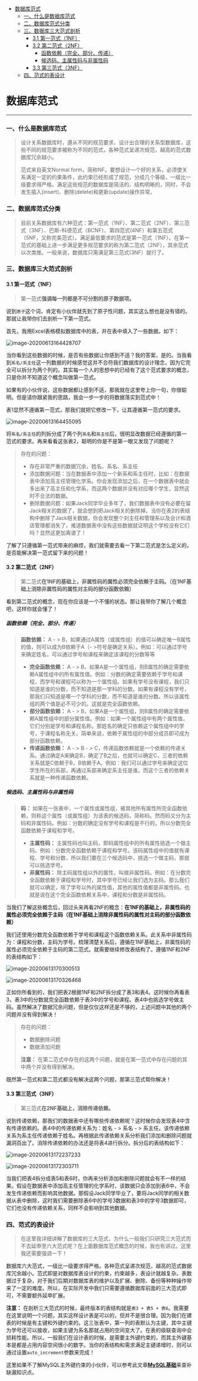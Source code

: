 * [数据库范式](#%E6%95%B0%E6%8D%AE%E5%BA%93%E8%8C%83%E5%BC%8F)
    * [一、什么是数据库范式](#%E4%B8%80%E4%BB%80%E4%B9%88%E6%98%AF%E6%95%B0%E6%8D%AE%E5%BA%93%E8%8C%83%E5%BC%8F)
    * [二、数据库范式分类](#%E4%BA%8C%E6%95%B0%E6%8D%AE%E5%BA%93%E8%8C%83%E5%BC%8F%E5%88%86%E7%B1%BB)
    * [三、数据库三大范式剖析](#%E4%B8%89%E6%95%B0%E6%8D%AE%E5%BA%93%E4%B8%89%E5%A4%A7%E8%8C%83%E5%BC%8F%E5%89%96%E6%9E%90)
      * [3\.1 第一范式（1NF）](#31-%E7%AC%AC%E4%B8%80%E8%8C%83%E5%BC%8F1nf)
      * [3\.2 第二范式（2NF）](#32-%E7%AC%AC%E4%BA%8C%E8%8C%83%E5%BC%8F2nf)
        * [函数依赖（完全、部分、传递）](#%E5%87%BD%E6%95%B0%E4%BE%9D%E8%B5%96%E5%AE%8C%E5%85%A8%E9%83%A8%E5%88%86%E4%BC%A0%E9%80%92)
        * [候选码、主属性码与非属性码](#%E5%80%99%E9%80%89%E7%A0%81%E4%B8%BB%E5%B1%9E%E6%80%A7%E7%A0%81%E4%B8%8E%E9%9D%9E%E5%B1%9E%E6%80%A7%E7%A0%81)
      * [3\.3 第三范式（3NF）](#33-%E7%AC%AC%E4%B8%89%E8%8C%83%E5%BC%8F3nf)
    * [四、范式的表设计](#%E5%9B%9B%E8%8C%83%E5%BC%8F%E7%9A%84%E8%A1%A8%E8%AE%BE%E8%AE%A1)

# 数据库范式

------

### 一、什么是数据库范式

> 设计关系数据库时，遵从不同的规范要求，设计出合理的关系型数据库，这些不同的规范要求被称为不同的范式，各种范式呈递次规范，越高的范式数据库冗余越小。
>
> 范式来自英文Normal form，简称NF。要想设计—个好的关系，必须使关系满足一定的约束条件，此约束已经形成了规范，分成几个等级，一级比一级要求得严格。满足这些规范的数据库是简洁的、结构明晰的，同时，不会发生插入(insert)、删除(delete)和更新(update)操作异常。



### 二、数据库范式分类

> 目前关系数据库有六种范式：第一范式（1NF）、第二范式（2NF）、第三范式（3NF）、巴斯-科德范式（BCNF）、第四范式(4NF）和第五范式（5NF，又称完美范式）。满足最低要求的范式是第一范式（1NF）。在第一范式的基础上进一步满足更多规范要求的称为第二范式（2NF），其余范式以次类推。一般来说，数据库只需满足第三范式(3NF）就行了。



### 三、数据库三大范式剖析

#### 3.1 第一范式（1NF）

> 第一范式**强调每一列都是不可分割的原子数据项。** 

说到`原子`这个词，肯定有小伙伴就先到了原子性问题，其实这么想也是没有错的。那就让我带你们去剖析一下第一范式。

首先，我用Excel表格模拟数据库中的表，并在表中填入了一些数据。如下：

![image-20200613164428707](https://gitee.com/Ziphtracks/Figurebed/raw/master/img/1/20200613164431.png)

当你看到这些数据的时候，是否有些数据让你感到不适？我的答案，是的。当我看到`系名/系主任`这一列数据的时候感觉这并不合符我们数据库的设计理念，因为它完全可以拆分为两个列的。其实每一个人的思想中的已经有了这个范式要求的概念，只是你并不知道这个概念叫做第一范式。

如果有的小伙伴说，这些数据都让感到不适，那我就在这里夸上你一句，你很聪明。但是请你跟紧我的思路，我会一步一步的将数据落实到范式中！

表1显然不遵循第一范式，那我们就把它修改一下，让其遵循第一范式的要求。

![image-20200613164455095](https://gitee.com/Ziphtracks/Figurebed/raw/master/img/1/20200613164458.png)

将`系名/系主任`的列拆分成了两个列`系名`和`系主任`后，很明显改数据已经遵循的第一范式的要求。再来看看这张表2，聪明的你是不是第一眼又发现了问题呢？

> 存在的问题：
>
> - 存在非常严重的数据冗余，姓名、系名、系主任
> - 添加数据问题：当在数据表中添加一个新系和系主任时，比如：在数据表中添加高主任管理化学系。你会发现添加之后，在一个数据表中就会多出来了高主任和化学系，而这两个数据并没有对应哪个学生，显然这时不合法的数据。
> - 删除数据问题：如果Jack同学毕业多年了，我们数据表中没有必要在留Jack相关的数据了，就会想到把Jack相关的删除掉。当你在表2的表结构中删除了Jack相关数据，你会发现整个刘主任和管理系以及会计和酒店管理都消失了，难道数据表中没有这些数据就证明这个学校没有它们吗？显然这更加离谱了！

了解了只遵循第一范式带来的麻烦，我们就需要去看一下第二范式是怎么定义的，是否能解决第一范式留下来的问题！



#### 3.2 第二范式（2NF）

> 第二范式**在1NF的基础上，非属性码的属性必须完全依赖于主码。（在1NF基础上消除非属性码的属性对主码的部分函数依赖）** 

看到第二范式的概念，现在你应该是一个不懂的状态。那让我带你了解几个概念吧，这样你就会懂了！



##### 函数依赖（完全、部分、传递）

> **函数依赖：** A - > B，如果通过A属性（或属性组）的值可以确定唯一B属性的值，则可以成为B依赖于A（- >符号是确定关系）。例如：可以通过学号来确定姓名，可以通过学号和课程来确定该课程的分数等等
>
> - **完全函数依赖：** A - > B，如果A是一个属性组，则B属性的确定需要依赖A属性组中的所有属性值。例如：分数的确定需要依赖于学号和课程，而学号和课程可以称为一个属性组。如果有学号没有课程，我们只知道是谁的分数，而不知道是那一学科的分数。如果有课程没有学号，那我们只知道是哪一个学科的分数，而不知道是谁的分数。所以该属性组的两个值是必不可少的。这就是完全函数依赖。
> - **部分函数依赖：** A - > B，如果A是一个属性组，则B属性的确定需要依赖A属性组中的部分属性值。例如：如果一个属性组中有两个属性值，它们分别是学号和课程名称。那姓名的确定只依赖这个属性组中的学号，于课程名称无关。简单来说，依赖于属性组的中部分成员即可成为部分函数依赖。
> - **传递函数依赖：** A - > B - > C，传递函数依赖就是一个依赖的传递关系。通过确定A来确定B，确定了B之后，也就可以确定C，三者的依赖关系就是C依赖于B，B依赖于A。例如：我们可以通过学号来确定这位学生所在的系部，再通过系部来确定系主任是谁。而这个三者的依赖关系就是一种传递函数依赖。



##### 候选码、主属性码与非属性码

> **码：** 如果在一张表中，一个属性或属性组，被其他所有属性所完全函数依赖，则称这个属性（或属性组）为该表的候选码，简称码。然而码又分为主码和非属性码。例如：分数的确定没有学号和课程是不行的，所以分数完全函数依赖于课程和学号。
>
> - **主属性码：** 主属性码也叫主码，即码属性组中的所有属性挑选一个做主码。例如：分数完全函数依赖于课程和学号。该码属性组中的值就有课程、学号和分数，所以我们要在三个候选码中，挑选一个做主码，那就可以挑选学号。
> - **非属性码：** 除主码属性组以外的属性，叫做非属性码。例如：在分数完全函数依赖于课程和学号时，其中学号已经让我们选为主码。那么我们就可以确定，除了学号以外的属性值，其他的属性值都是非属性码。也就是说在这个完全函数依赖关系中，课程和分数是非属性码。



当我们了解这些概念后，回过头来再看2NF的概念：**在1NF的基础上，非属性码的属性必须完全依赖于主码（在1NF基础上消除非属性码的属性对主码的部分函数依赖）** 

我们还使用分数完全函数依赖于学号和课程这个函数依赖关系。此关系中非属性码为：课程和分数，主码为学号。梳理清楚关系后，遵循在1NF基础上，非属性码的属性必须完全依赖于主码的第二范式。就需要继续修改表结构了。遵循1NF和2NF的表结构如下：

![image-20200613170300513](https://gitee.com/Ziphtracks/Figurebed/raw/master/img/1/20200613170302.png)

![image-20200613170326468](https://gitee.com/Ziphtracks/Figurebed/raw/master/img/1/20200613170328.png)

正如你所看到的，我们把表2根据1NF和2NF拆分成了表3和表4。这时候你再看表3，表3中的分数就完全函数依赖于表3中的学号和课程。表4中也挑选学号做主码。虽然解决了数据冗余问题，但是仅仅这样还是不够的，上述问题中其他的两个问题并没有得到解决！

> 存在的问题：
>
> - 数据删除问题
> - 数据添加问题
>
> **注意：** 在第二范式中存在的这两个问题，就是在第一范式中存在问题的其中两个并没有得到解决。

既然第一范式和第二范式都没有解决这两个问题，那第三范式帮你解决！



#### 3.3 第三范式（3NF）

> 第三范式**在2NF基础上，消除传递依赖。** 

说到传递依赖，那我们的数据表中还有哪些传递依赖呢？这时候你会发现表4中含有传递依赖的。表4中的传递依赖关系为：姓名 - > 系名 - > 系主任。该传递依赖关系为系主任传递依赖于姓名。再根据此传递依赖关系分析我们添加和删除问题就漏洞百出了。消除传递依赖的办法还是将表4进行拆分。拆分后的表结构如下：

![image-20200613172237233](https://gitee.com/Ziphtracks/Figurebed/raw/master/img/1/20200613172239.png)

![image-20200613172303711](https://gitee.com/Ziphtracks/Figurebed/raw/master/img/1/20200613172305.png)

当我们把表4拆分成表5和表6时，你再来分析添加和删除问题就会有不一样的结果。假设在数据表中添加高主任管理的化学系时，该数据只会添加到表6中，不会发生传递依赖而影响其他数据。那假设Jack同学毕业了，要将Jack同学的相关数据从表中删除，这时我们需要删除表6中的学号3数据和表3中的学号3数据即可，它们也没有传递依赖关系，同样不会影响到其他数据。



### 四、范式的表设计

> 在这里我详细讲解了数据库的三大范式，为什么一般我们只研究三大范式而不去延申至六大范式呢？在上面数据库范式概念的时候，我也有讲过。这里我还需要强调一下！

数据库六大范式，一级比一级要求得严格。各种范式呈递次规范，越高的范式数据库冗余越小。范式即是对数据库表设计的约束，约束越多，表设计就越复杂。表数据过于复杂，对于我们后期对数据库表的维护以及扩展、删除、备份等种种操作带来了一定的难度。所以，在实际开发中我们只需要遵循数据库前面的三大范式即可，不需要额外延申扩展。

**注意：** 在剖析三大范式的时候，最终版本的表结构就是`表3 + 表5 + 表6`。我需要在这里说明一个问题，其实这样设计表是可以的，但并不是很合理。因为我们在建表的时候是有主键和外键约束的。这三张表中，第一列的表默认为主键，其中主键为学号还可以接收，如果主键为系名那就占用的空间变大了。在表的级联查询中会损耗性能。所以，一般我们在设计表的时候，是需要主外键约束的，而其主外键基本是都是占用内容空间很小的数字。当你的表结构和需求满足主键递增时，则可以通过设置`auto_increment`参数来完成！

这里如果不了解MySQL主外键约束的小伙伴，可以参考此文章[**MySQL基础**](https://github.com/Ziphtracks/JavaLearningmanual/blob/master/docs/Database/MySQL%E6%95%B0%E6%8D%AE%E5%BA%93.md)来查补缺漏知识点。

